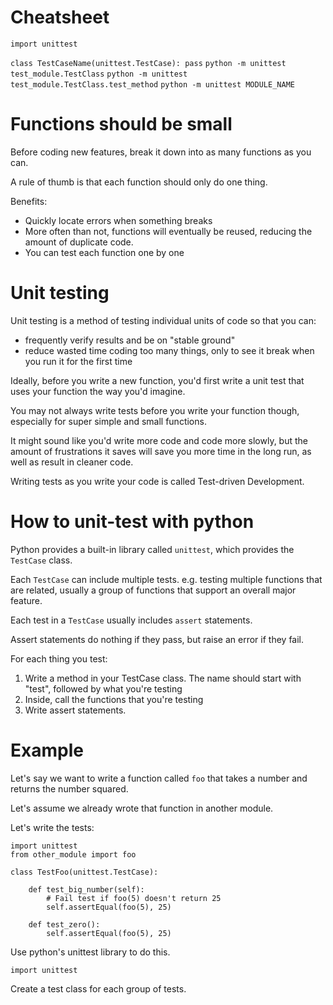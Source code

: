 # Cheatsheet

`import unittest`

`class TestCaseName(unittest.TestCase): pass`
`python -m unittest test_module.TestClass`
`python -m unittest test_module.TestClass.test_method`
`python -m unittest MODULE_NAME`

# Functions should be small

Before coding new features, 
break it down into as many functions as you can.

A rule of thumb is that each function should only do one thing.

Benefits:

- Quickly locate errors when something breaks
- More often than not, functions will eventually be
    reused, reducing the amount of duplicate code.
- You can test each function one by one

# Unit testing

Unit testing is a method of testing individual units of code so that
you can:

- frequently verify results and be on "stable ground"
- reduce wasted time coding too many things, 
    only to see it break when you run it for the first time

Ideally, before you write a new function, you'd first 
write a unit test that uses your function the way you'd imagine.

You may not always write tests before you write your function though,
especially for super simple and small functions.

It might sound like you'd write more code and code more slowly, 
but the amount of frustrations it saves will save you more time in 
the long run, as well as result in cleaner code.

Writing tests as you write your code is called 
Test-driven Development.

# How to unit-test with python

Python provides a built-in library called `unittest`, which provides the
`TestCase` class.

Each `TestCase` can include multiple tests.
e.g. testing multiple functions that are related, 
usually a group of functions that support an overall major feature.

Each test in a `TestCase` usually includes `assert` statements.

Assert statements do nothing if they pass, 
but raise an error if they fail.

For each thing you test:

1. Write a method in your TestCase class. 
The name should start with "test", followed by what you're testing
2. Inside, call the functions that you're testing
4. Write assert statements.


# Example

Let's say we want to write a function called `foo` that 
takes a number and returns the number squared.

Let's assume we already wrote that function in another module.

Let's write the tests:

```
import unittest
from other_module import foo

class TestFoo(unittest.TestCase):
    
    def test_big_number(self):
        # Fail test if foo(5) doesn't return 25
        self.assertEqual(foo(5), 25)

    def test_zero():
        self.assertEqual(foo(5), 25)

```



Use python's unittest library to do this.

`import unittest`

Create a test class for each group of tests.